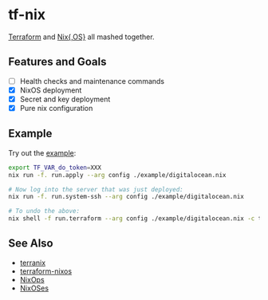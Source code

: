 # tf-nix

[Terraform](https://www.terraform.io) and [Nix{,OS}](https://nixos.org/) all mashed together.

## Features and Goals

- [ ] Health checks and maintenance commands
- [x] NixOS deployment
- [x] Secret and key deployment
- [x] Pure nix configuration

## Example

Try out the [example](./example/example.nix):

```bash
export TF_VAR_do_token=XXX
nix run -f. run.apply --arg config ./example/digitalocean.nix

# Now log into the server that was just deployed:
nix run -f. run.system-ssh --arg config ./example/digitalocean.nix

# To undo the above:
nix shell -f run.terraform --arg config ./example/digitalocean.nix -c terraform destroy
```

## See Also

- [terranix](https://github.com/mrVanDalo/terranix)
- [terraform-nixos](https://github.com/tweag/terraform-nixos)
- [NixOps](https://nixos.org/nixops/)
- [NixOSes](https://github.com/Infinisil/nixoses)
